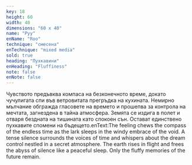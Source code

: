```yaml
---
key: 18
height: 60
width: 40
dimensions: "60 x 40"
name: "Руу"
enName: "Roo"
technique: "смесена"
enTechnique: "mixed media"
sold: true
heading: "Пухкавини"
enHeading: "Fluffiness"
note: false
enNote: false
---
```

Чувството предъвква компаса на безконечното време, докато чучулигата спи във  ветровитата прегръдка на кухината. Немирно мълчание обгражда гласовете на времето и прошепва за контрола на мечтата, загнездена в тайна атмосфера. Земята се издига в полет и отваря бездната на тишината като спокоен сън. Остават единствено пухкавите спомени на бъдещето.enText:The feeling chews the compass of the endless time as the lark sleeps in the windy embrace of the void. A tense silence surrounds the voices of time and whispers about the dream control nestled in a secret atmosphere. The earth rises in flight and frees the abyss of silence like a peaceful sleep. Only the fluffy memories of the future remain.